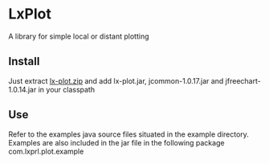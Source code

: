 # LxPlot

A library for simple local or distant plotting

## Install
Just extract [lx-plot.zip](https://github.com/lxprl/lx-plot/raw/master/lx-plot-full.zip) and add lx-plot.jar, jcommon-1.0.17.jar and jfreechart-1.0.14.jar in your classpath
	
## Use
Refer to the examples java source files situated in the example directory. Examples are also included in the jar file in the following package com.lxprl.plot.example

